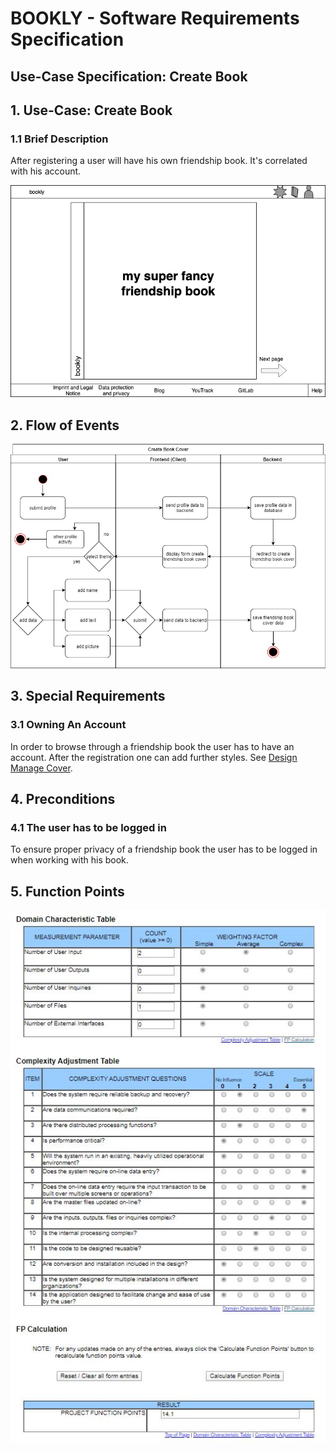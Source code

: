 # BOOKLY - Software Requirements Specification
## Use-Case Specification: Create Book

## 1. Use-Case: Create Book

### 1.1 Brief Description

After registering a user will have his own friendship book. It's correlated with his account.

![Friendship Book Cover](cover.png "Friendship Book Cover")

## 2. Flow of Events

![create friendship book cover](create_friendship_book_cover.jpg "Create Friendship Book Cover")

## 3. Special Requirements

### 3.1 Owning An Account
        
In order to browse through a friendship book the user has to have an account. After the registration one can add further styles.
See [Design Manage Cover](design_Manage_Cover_Decorations.md "Design Manage Cover").

## 4. Preconditions

### 4.1 The user has to be logged in

To ensure proper privacy of a friendship book the user has to be logged in when working with his book.

## 5. Function Points
![Create Book FPs](UC1_Create_Book.jpg "Create Book FPs")

